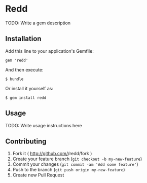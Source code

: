 # Redd

TODO: Write a gem description

## Installation

Add this line to your application's Gemfile:

    gem 'redd'

And then execute:

    $ bundle

Or install it yourself as:

    $ gem install redd

## Usage

TODO: Write usage instructions here

## Contributing

1. Fork it ( http://github.com/<my-github-username>/redd/fork )
2. Create your feature branch (`git checkout -b my-new-feature`)
3. Commit your changes (`git commit -am 'Add some feature'`)
4. Push to the branch (`git push origin my-new-feature`)
5. Create new Pull Request
